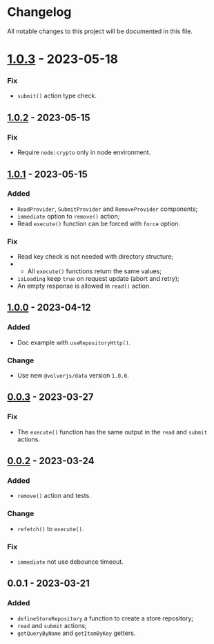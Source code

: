 # Changelog

All notable changes to this project will be documented in this file.

# [1.0.3] - 2023-05-18

### Fix

- `submit()` action type check.

## [1.0.2] - 2023-05-15

### Fix

- Require `node:crypto` only in node environment.

## [1.0.1] - 2023-05-15

### Added

- `ReadProvider`, `SubmitProvider` and `RemoveProvider` components;
- `immediate` option to `remove()` action;
- Read `execute()` function can be forced with `force` option.

### Fix

- Read key check is not needed with directory structure;
- - All `execute()` functions return the same values;
- `isLoading` keep `true` on request update (abort and retry);
- An empty response is allowed in `read()` action.

## [1.0.0] - 2023-04-12

### Added

- Doc example with `useRepositoryHttp()`.

### Change

- Use new `@volverjs/data` version `1.0.0`.

## [0.0.3] - 2023-03-27

### Fix

- The `execute()` function has the same output in the `read` and `submit` actions.

## [0.0.2] - 2023-03-24

### Added

- `remove()` action and tests.

### Change

- `refetch()` to `execute()`.

### Fix

- `immediate` not use debounce timeout.

## 0.0.1 - 2023-03-21

### Added

- `defineStoreRepository` a function to create a store repository;
- `read` and `submit` actions;
- `getQueryByName` and `getItemByKey` getters.

[1.0.3]: https://github.com/volverjs/query-vue/compare/v1.0.2...v1.0.3
[1.0.2]: https://github.com/volverjs/query-vue/compare/v1.0.1...v1.0.2
[1.0.1]: https://github.com/volverjs/query-vue/compare/v1.0.0...v1.0.1
[1.0.0]: https://github.com/volverjs/query-vue/compare/v0.0.3...v1.0.0
[0.0.3]: https://github.com/volverjs/query-vue/compare/v0.0.2...v0.0.3
[0.0.2]: https://github.com/volverjs/query-vue/compare/v0.0.1...v0.0.2
